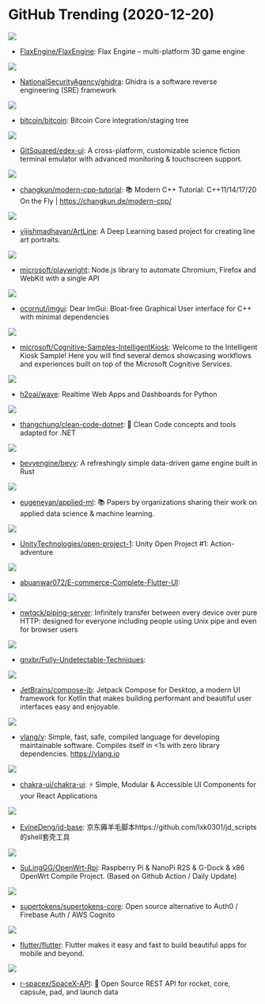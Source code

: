 # GitHub Trending (2020-12-20)

![](https://img.shields.io/badge/C%2B%2B-New%20117-green?style=flat-square&logo=appveyor)
- [FlaxEngine/FlaxEngine](https://github.com/FlaxEngine/FlaxEngine): Flax Engine – multi-platform 3D game engine

![](https://img.shields.io/badge/Java-New%20116-green?style=flat-square&logo=appveyor)
- [NationalSecurityAgency/ghidra](https://github.com/NationalSecurityAgency/ghidra): Ghidra is a software reverse engineering (SRE) framework

![](https://img.shields.io/badge/C%2B%2B-New%20134-green?style=flat-square&logo=appveyor)
- [bitcoin/bitcoin](https://github.com/bitcoin/bitcoin): Bitcoin Core integration/staging tree

![](https://img.shields.io/badge/JavaScript-New%2034-green?style=flat-square&logo=appveyor)
- [GitSquared/edex-ui](https://github.com/GitSquared/edex-ui): A cross-platform, customizable science fiction terminal emulator with advanced monitoring & touchscreen support.

![](https://img.shields.io/badge/C%2B%2B-New%2050-green?style=flat-square&logo=appveyor)
- [changkun/modern-cpp-tutorial](https://github.com/changkun/modern-cpp-tutorial): 📚 Modern C++ Tutorial: C++11/14/17/20 On the Fly | https://changkun.de/modern-cpp/

![](https://img.shields.io/badge/Jupyter%20Notebook-New%20131-green?style=flat-square&logo=appveyor)
- [vijishmadhavan/ArtLine](https://github.com/vijishmadhavan/ArtLine): A Deep Learning based project for creating line art portraits.

![](https://img.shields.io/badge/TypeScript-New%20321-green?style=flat-square&logo=appveyor)
- [microsoft/playwright](https://github.com/microsoft/playwright): Node.js library to automate Chromium, Firefox and WebKit with a single API

![](https://img.shields.io/badge/C%2B%2B-New%2066-green?style=flat-square&logo=appveyor)
- [ocornut/imgui](https://github.com/ocornut/imgui): Dear ImGui: Bloat-free Graphical User interface for C++ with minimal dependencies

![](https://img.shields.io/badge/C%23-New%2045-green?style=flat-square&logo=appveyor)
- [microsoft/Cognitive-Samples-IntelligentKiosk](https://github.com/microsoft/Cognitive-Samples-IntelligentKiosk): Welcome to the Intelligent Kiosk Sample! Here you will find several demos showcasing workflows and experiences built on top of the Microsoft Cognitive Services.

![](https://img.shields.io/badge/Python-New%20452-green?style=flat-square&logo=appveyor)
- [h2oai/wave](https://github.com/h2oai/wave): Realtime Web Apps and Dashboards for Python

![](https://img.shields.io/badge/C%23-New%2039-green?style=flat-square&logo=appveyor)
- [thangchung/clean-code-dotnet](https://github.com/thangchung/clean-code-dotnet): 🛁 Clean Code concepts and tools adapted for .NET

![](https://img.shields.io/badge/Rust-New%2043-green?style=flat-square&logo=appveyor)
- [bevyengine/bevy](https://github.com/bevyengine/bevy): A refreshingly simple data-driven game engine built in Rust

![](https://img.shields.io/badge/none-New%2070-green?style=flat-square&logo=appveyor)
- [eugeneyan/applied-ml](https://github.com/eugeneyan/applied-ml): 📚 Papers by organizations sharing their work on applied data science & machine learning.

![](https://img.shields.io/badge/C%23-New%2026-green?style=flat-square&logo=appveyor)
- [UnityTechnologies/open-project-1](https://github.com/UnityTechnologies/open-project-1): Unity Open Project #1: Action-adventure

![](https://img.shields.io/badge/Dart-New%2015-green?style=flat-square&logo=appveyor)
- [abuanwar072/E-commerce-Complete-Flutter-UI](https://github.com/abuanwar072/E-commerce-Complete-Flutter-UI): 

![](https://img.shields.io/badge/TypeScript-New%2090-green?style=flat-square&logo=appveyor)
- [nwtgck/piping-server](https://github.com/nwtgck/piping-server): Infinitely transfer between every device over pure HTTP: designed for everyone including people using Unix pipe and even for browser users

![](https://img.shields.io/badge/C-New%2077-green?style=flat-square&logo=appveyor)
- [gnxbr/Fully-Undetectable-Techniques](https://github.com/gnxbr/Fully-Undetectable-Techniques): 

![](https://img.shields.io/badge/Kotlin-New%2086-green?style=flat-square&logo=appveyor)
- [JetBrains/compose-jb](https://github.com/JetBrains/compose-jb): Jetpack Compose for Desktop, a modern UI framework for Kotlin that makes building performant and beautiful user interfaces easy and enjoyable.

![](https://img.shields.io/badge/V-New%2027-green?style=flat-square&logo=appveyor)
- [vlang/v](https://github.com/vlang/v): Simple, fast, safe, compiled language for developing maintainable software. Compiles itself in <1s with zero library dependencies. https://vlang.io

![](https://img.shields.io/badge/TypeScript-New%2092-green?style=flat-square&logo=appveyor)
- [chakra-ui/chakra-ui](https://github.com/chakra-ui/chakra-ui): ⚡️ Simple, Modular & Accessible UI Components for your React Applications

![](https://img.shields.io/badge/Shell-New%2051-green?style=flat-square&logo=appveyor)
- [EvineDeng/jd-base](https://github.com/EvineDeng/jd-base): 京东薅羊毛脚本https://github.com/lxk0301/jd_scripts 的shell套壳工具

![](https://img.shields.io/badge/Shell-New%2014-green?style=flat-square&logo=appveyor)
- [SuLingGG/OpenWrt-Rpi](https://github.com/SuLingGG/OpenWrt-Rpi): Raspberry Pi & NanoPi R2S & G-Dock & x86 OpenWrt Compile Project. (Based on Github Action / Daily Update)

![](https://img.shields.io/badge/Java-New%20281-green?style=flat-square&logo=appveyor)
- [supertokens/supertokens-core](https://github.com/supertokens/supertokens-core): Open source alternative to Auth0 / Firebase Auth / AWS Cognito

![](https://img.shields.io/badge/Dart-New%20122-green?style=flat-square&logo=appveyor)
- [flutter/flutter](https://github.com/flutter/flutter): Flutter makes it easy and fast to build beautiful apps for mobile and beyond.

![](https://img.shields.io/badge/JavaScript-New%208-green?style=flat-square&logo=appveyor)
- [r-spacex/SpaceX-API](https://github.com/r-spacex/SpaceX-API): 🚀 Open Source REST API for rocket, core, capsule, pad, and launch data

